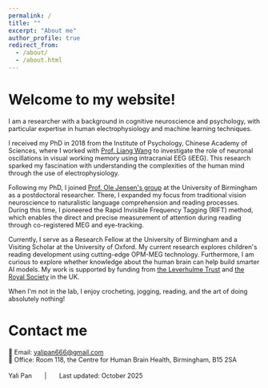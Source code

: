 ```yaml
---
permalink: /
title: ""
excerpt: "About me"
author_profile: true
redirect_from: 
  - /about/
  - /about.html
---
```


# **Welcome to my website!**   

<span style="font-size:0.9em;">I am a researcher with a background in cognitive neuroscience and psychology, with particular expertise in human electrophysiology and machine learning techniques.</span>   

<span style="font-size:0.9em;">I received my PhD in 2018 from the Institute of Psychology, Chinese Academy of Sciences, where I worked with <a href="https://psych.cas.cn/sourcedb/cn/expert/201302/t20130206_6369838.html">Prof. Liang Wang</a> to investigate the role of neuronal oscillations in visual working memory using intracranial EEG (iEEG). This research sparked my fascination with understanding the complexities of the human mind through the use of electrophysiology.</span>     

<span style="font-size:0.9em;">Following my PhD, I joined <a href="https://www.neuosc.com/">Prof. Ole Jensen's group</a> at the University of Birmingham as a postdoctoral researcher. There, I expanded my focus from traditional vision neuroscience to naturalistic language comprehension and reading processes. During this time, I pioneered the Rapid Invisible Frequency Tagging (RIFT) method, which enables the direct and precise measurement of attention during reading through co-registered MEG and eye-tracking.</span>    

<span style="font-size:0.9em;">Currently, I serve as a Research Fellow at the University of Birmingham and a Visiting Scholar at the University of Oxford. My current research explores children's reading development using cutting-edge OPM-MEG technology. Furthermore, I am curious to explore whether knowledge about the human brain can help build smarter AI models. My work is supported by funding from <a href="https://www.leverhulme.ac.uk/">the Leverhulme Trust</a> and <a href="https://royalsociety.org/">the Royal Society</a> in the UK.</span>   

<span style="font-size:0.9em;">When I'm not in the lab, I enjoy crocheting, jogging, reading, and the art of doing absolutely nothing!</span>

# **Contact me**   
<span style="font-size:0.9em;">📧 Email: yalipan666@gmail.com</span>       
<span style="font-size:0.9em;"> 📍   Office: Room 118, the Centre for Human Brain Health, Birmingham, B15 2SA</span>
<br>
<br>
<span style="font-size:0.9em;">Yali Pan&emsp;&emsp;|&emsp;&emsp;Last updated: October 2025</span>


